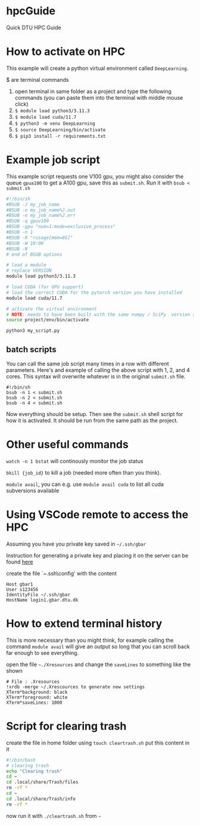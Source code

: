 # hpcGuide
Quick DTU HPC Guide

# How to activate on HPC
This example will create a python virtual environment called `DeepLearning`.

$ are terminal commands
1. open terminal in same folder as a project and type the following commands (you can paste them into the terminal with middle mouse click)
2. ```$ module load python3/3.11.3```
3. ```$ module load cuda/11.7```
4. ```$ python3 -m venv DeepLearning```
5. ```$ source DeepLearning/bin/activate```
6. ```$ pip3 install -r requirements.txt```

# Example job script 
This example script requests one V100 gpu, you might also consider the queue `gpua100` to get a A100 gpu, save this as `submit.sh`. Run it with `bsub < submit.sh`
```sh
#!/bin/sh
#BSUB -J my_job_name
#BSUB -o my_job_name%J.out
#BSUB -e my_job_name%J.err
#BSUB -q gpuv100
#BSUB -gpu "num=1:mode=exclusive_process"
#BSUB -n 1
#BSUB -R "rusage[mem=8G]"
#BSUB -W 10:00
#BSUB -N
# end of BSUB options

# load a module
# replace VERSION 
module load python3/3.11.3

# load CUDA (for GPU support)
# load the correct CUDA for the pytorch version you have installed
module load cuda/11.7

# activate the virtual environment
# NOTE: needs to have been built with the same numpy / SciPy  version as above!
source project/env/bin/activate

python3 my_script.py
```
## batch scripts
You can call the same job script many times in a row with different parameters. Here's and example of calling the above script with 1, 2, and 4 cores. This syntax will overwrite whatever is in the original `submit.sh` file.
```
#!/bin/sh
bsub -n 1 < submit.sh
bsub -n 2 < submit.sh
bsub -n 4 < submit.sh
```

Now everything should be setup. Then see the ```submit.sh``` shell script for how it is activated. It should be run from the same path as the project.

# Other useful commands

`watch -n 1 bstat` will continously monitor the job status

`bkill {job_id}` to kill a job (needed more often than you think).

`module avail`, you can e.g. use `module avail cuda` to list all cuda subversions available

# Using VSCode remote to access the HPC
Assuming you have you private key saved in `~/.ssh/gbar`

Instruction for generating a private key and placing it on the server can be found [here](https://www.hpc.dtu.dk/?page_id=4317)

create the file `~\.ssh\config' with the content
```ssh
Host gbar1
User s123456
IdentityFile ~/.ssh/gbar
HostName login1.gbar.dtu.dk
```

# How to extend terminal history
This is more necessary than you might think, for example calling the command `module avail` will give an output so long that you can scroll back far enough to see everything.

open the file `~./Xresources` and change the `saveLines` to something like the shown
```
# File : .Xresources
!xrdb -merge ~/.Xrescources to generate new settings
XTerm*background: black
XTerm*foreground: white
XTerm*saveLines: 1000
```
# Script for clearing trash
create the file in home folder using `touch cleartrash.sh` put this content in it
```bash
#!/bin/bash
# clearing trash
echo "Clearing trash"
cd ~
cd .local/share/Trash/files
rm -rf *
cd ~
cd .local/share/Trash/info
rm -rf *
```

now run it with `./cleartrash.sh` from `~`
